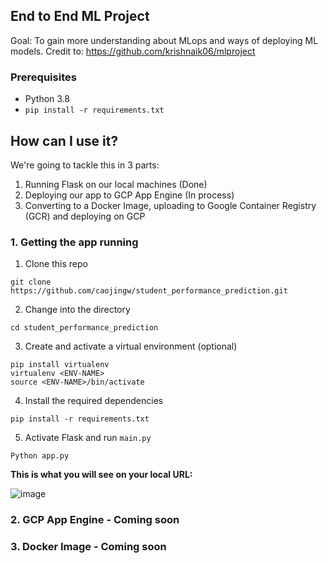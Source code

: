 ## End to End ML Project
Goal: To gain more understanding about MLops and ways of deploying ML models. Credit to: https://github.com/krishnaik06/mlproject

### Prerequisites
- Python 3.8
- `pip install -r requirements.txt`

## How can I use it?

We're going to tackle this in 3 parts:
1. Running Flask on our local machines (Done)
2. Deploying our app to GCP App Engine (In process)
3. Converting to a Docker Image, uploading to Google Container Registry (GCR) and deploying on GCP

### 1. Getting the app running

1. Clone this repo
```
git clone https://github.com/caojingw/student_performance_prediction.git
```

2. Change into the directory
```
cd student_performance_prediction
```

3. Create and activate a virtual environment (optional)
```
pip install virtualenv
virtualenv <ENV-NAME>
source <ENV-NAME>/bin/activate
```
4. Install the required dependencies
```
pip install -r requirements.txt
```
5. Activate Flask and run `main.py`
```
Python app.py
```
**This is what you will see on your local URL:**

![image](https://github.com/caojingw/student_performance_prediction/assets/39035531/45fd2b23-200f-419e-a46b-b2616abf996f)

### 2. GCP App Engine - Coming soon

### 3. Docker Image - Coming soon
